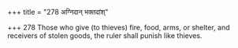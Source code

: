 +++
title = "278 अग्निदान् भक्तदांश्"

+++
278	Those who give (to thieves) fire, food, arms, or shelter, and receivers of stolen goods, the ruler shall punish like thieves.